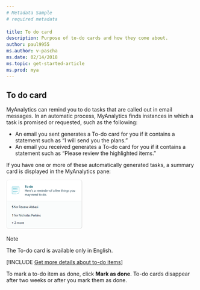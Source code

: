```yaml
---
# Metadata Sample
# required metadata

title: To do card
description: Purpose of to-do cards and how they come about.  
author: paul9955
ms.author: v-pascha
ms.date: 02/14/2018
ms.topic: get-started-article
ms.prod: mya
---
```


## To do card

MyAnalytics can remind you to do tasks that are called out in email messages. In an automatic process, MyAnalytics finds instances in which a task is promised or requested, such as the following:  

* An email you sent generates a To-do card for you if it contains a statement such as “I will send you the plans.” 
* An email you received generates a To-do card for you if it contains a statement such as “Please review the highlighted items.”  

If you have one or more of these automatically generated tasks, a summary card is displayed in the MyAnalytics pane:  

<img src="../../../Images/To-do-page-1.PNG" width="40%" height="40%" alt="To-do card">

> [!NOTE]
> The To-do card is available only in English. 

[!INCLUDE [Get more details about to-do items](../../Includes/to-get-more-details.md)]

To mark a to-do item as done, click **Mark as done**. To-do cards disappear after two weeks or after you mark them as done.  

 

